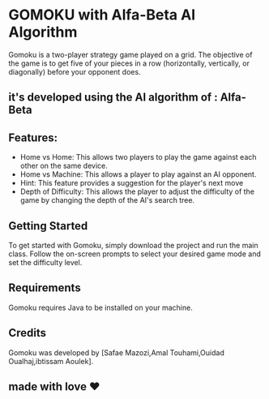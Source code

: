# GOMOKU with Alfa-Beta AI Algorithm

Gomoku is a two-player strategy game played on a grid. The objective of the game is to get five of your pieces in a row (horizontally, vertically, or diagonally) before your opponent does.
## it's developed using the AI algorithm of : Alfa-Beta 

## Features:

- Home vs Home: This allows two players to play the game against each other on the same device.
- Home vs Machine: This allows a player to play against an AI opponent.
- Hint: This feature provides a suggestion for the player's next move
- Depth of Difficulty: This allows the player to adjust the difficulty of the game by changing the depth of the AI's search tree.

## Getting Started

To get started with Gomoku, simply download the project and run the main class. Follow the on-screen prompts to select your desired game mode and set the difficulty level.

## Requirements

Gomoku requires Java to be installed on your machine.

## Credits

Gomoku was developed by [Safae Mazozi,Amal Touhami,Ouidad Oualhaj,ibtissam Aoulek].

## made  with love  ♥ 





